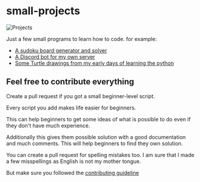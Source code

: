 # small-projects

![Projects](https://img.shields.io/badge/Projects-5-brightgreen)

Just a few small programs to learn how to code.
for example:

- [A sudoku board generator and solver](https://github.com/DMeurer/small-projects/tree/main/Python/Sudoku)
- [A Discord bot for my own server](https://github.com/DMeurer/small-projects/tree/main/NodeJS/discord-bot)
- [Some Turtle drawings from my early days of learning the python](https://github.com/DMeurer/small-projects/tree/main/Python/turtle-drawing)

## Feel free to contribute everything

Create a pull request if you got a small beginner-level script.

Every script you add makes life easier for beginners.

This can help beginners to get some ideas of what is possible to do even if they don't have much experience.

Additionally this gives them possible solution with a good documentation and much comments. This will help beginners to find they own solution.

You can create a pull request for spelling mistakes too. I am sure that I made a few misspellings as English is not my mother tongue.

But make sure you followed the [contributing guideline](https://github.com/DMeurer/small-projects/blob/main/CONTRIBUTING.md)
